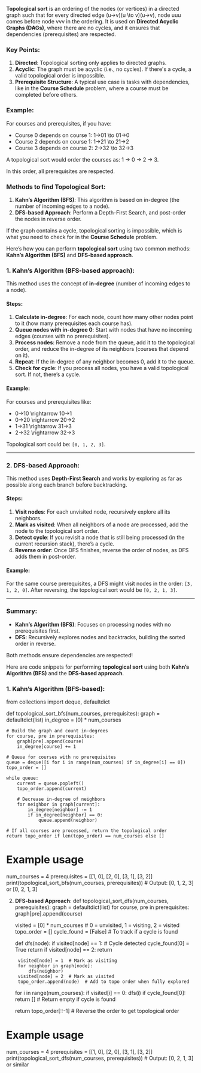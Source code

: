 **Topological sort** is an ordering of the nodes (or vertices) in a directed graph such that for every directed edge (u→v)(u \to v)(u→v), node uuu comes before node vvv in the ordering. It is used on **Directed Acyclic Graphs (DAGs)**, where there are no cycles, and it ensures that dependencies (prerequisites) are respected.

### Key Points:

1. **Directed**: Topological sorting only applies to directed graphs.
2. **Acyclic**: The graph must be acyclic (i.e., no cycles). If there's a cycle, a valid topological order is impossible.
3. **Prerequisite Structure**: A typical use case is tasks with dependencies, like in the **Course Schedule** problem, where a course must be completed before others.

### Example:

For courses and prerequisites, if you have:

- Course 0 depends on course 1: 1→01 \to 01→0
- Course 2 depends on course 1: 1→21 \to 21→2
- Course 3 depends on course 2: 2→32 \to 32→3

A topological sort would order the courses as: 1 → 0 → 2 → 3.

In this order, all prerequisites are respected.

### Methods to find Topological Sort:

1. **Kahn’s Algorithm (BFS)**: This algorithm is based on in-degree (the number of incoming edges to a node).
2. **DFS-based Approach**: Perform a Depth-First Search, and post-order the nodes in reverse order.

If the graph contains a cycle, topological sorting is impossible, which is what you need to check for in the **Course Schedule** problem.


Here’s how you can perform **topological sort** using two common methods: **Kahn’s Algorithm (BFS)** and **DFS-based approach**.

### 1. **Kahn’s Algorithm (BFS-based approach)**:

This method uses the concept of **in-degree** (number of incoming edges to a node).

#### Steps:

1. **Calculate in-degree**: For each node, count how many other nodes point to it (how many prerequisites each course has).
2. **Queue nodes with in-degree 0**: Start with nodes that have no incoming edges (courses with no prerequisites).
3. **Process nodes**: Remove a node from the queue, add it to the topological order, and reduce the in-degree of its neighbors (courses that depend on it).
4. **Repeat**: If the in-degree of any neighbor becomes 0, add it to the queue.
5. **Check for cycle**: If you process all nodes, you have a valid topological sort. If not, there’s a cycle.

#### Example:

For courses and prerequisites like:

- 0→10 \rightarrow 10→1
- 0→20 \rightarrow 20→2
- 1→31 \rightarrow 31→3
- 2→32 \rightarrow 32→3

Topological sort could be: `[0, 1, 2, 3]`.

---

### 2. **DFS-based Approach**:

This method uses **Depth-First Search** and works by exploring as far as possible along each branch before backtracking.

#### Steps:

1. **Visit nodes**: For each unvisited node, recursively explore all its neighbors.
2. **Mark as visited**: When all neighbors of a node are processed, add the node to the topological sort order.
3. **Detect cycle**: If you revisit a node that is still being processed (in the current recursion stack), there’s a cycle.
4. **Reverse order**: Once DFS finishes, reverse the order of nodes, as DFS adds them in post-order.

#### Example:

For the same course prerequisites, a DFS might visit nodes in the order: `[3, 1, 2, 0]`. After reversing, the topological sort would be `[0, 2, 1, 3]`.

---

### Summary:

- **Kahn’s Algorithm (BFS)**: Focuses on processing nodes with no prerequisites first.
- **DFS**: Recursively explores nodes and backtracks, building the sorted order in reverse.

Both methods ensure dependencies are respected!



Here are code snippets for performing **topological sort** using both **Kahn’s Algorithm (BFS)** and the **DFS-based approach**.

### 1. **Kahn’s Algorithm (BFS-based)**:


from collections import deque, defaultdict

def topological_sort_bfs(num_courses, prerequisites):
    graph = defaultdict(list)
    in_degree = [0] * num_courses

    # Build the graph and count in-degrees
    for course, pre in prerequisites:
        graph[pre].append(course)
        in_degree[course] += 1

    # Queue for courses with no prerequisites
    queue = deque([i for i in range(num_courses) if in_degree[i] == 0])
    topo_order = []

    while queue:
        current = queue.popleft()
        topo_order.append(current)

        # Decrease in-degree of neighbors
        for neighbor in graph[current]:
            in_degree[neighbor] -= 1
            if in_degree[neighbor] == 0:
                queue.append(neighbor)

    # If all courses are processed, return the topological order
    return topo_order if len(topo_order) == num_courses else []

# Example usage
num_courses = 4
prerequisites = [[1, 0], [2, 0], [3, 1], [3, 2]]
print(topological_sort_bfs(num_courses, prerequisites))  # Output: [0, 1, 2, 3] or [0, 2, 1, 3]


2. **DFS-based Approach**:
def topological_sort_dfs(num_courses, prerequisites):
    graph = defaultdict(list)
    for course, pre in prerequisites:
        graph[pre].append(course)

    visited = [0] * num_courses  # 0 = unvisited, 1 = visiting, 2 = visited
    topo_order = []
    cycle_found = [False]  # To track if a cycle is found

    def dfs(node):
        if visited[node] == 1:  # Cycle detected
            cycle_found[0] = True
            return
        if visited[node] == 2:
            return

        visited[node] = 1  # Mark as visiting
        for neighbor in graph[node]:
            dfs(neighbor)
        visited[node] = 2  # Mark as visited
        topo_order.append(node)  # Add to topo order when fully explored

    for i in range(num_courses):
        if visited[i] == 0:
            dfs(i)
        if cycle_found[0]:
            return []  # Return empty if cycle is found

    return topo_order[::-1]  # Reverse the order to get topological order

# Example usage
num_courses = 4
prerequisites = [[1, 0], [2, 0], [3, 1], [3, 2]]
print(topological_sort_dfs(num_courses, prerequisites))  # Output: [0, 2, 1, 3] or similar
